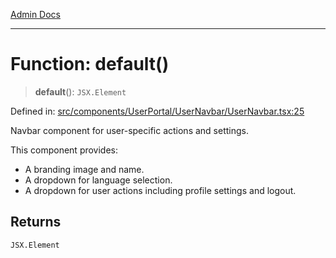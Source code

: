 [Admin Docs](/)

***

# Function: default()

> **default**(): `JSX.Element`

Defined in: [src/components/UserPortal/UserNavbar/UserNavbar.tsx:25](https://github.com/PalisadoesFoundation/talawa-admin/blob/main/src/components/UserPortal/UserNavbar/UserNavbar.tsx#L25)

Navbar component for user-specific actions and settings.

This component provides:
- A branding image and name.
- A dropdown for language selection.
- A dropdown for user actions including profile settings and logout.

## Returns

`JSX.Element`
